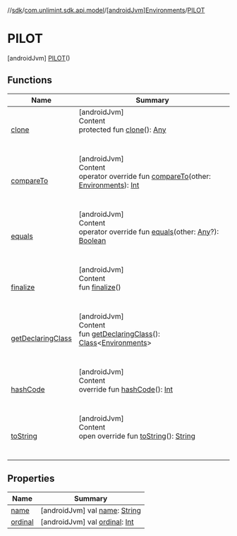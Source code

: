 //[sdk](../../../../index.md)/[com.unlimint.sdk.api.model](../../index.md)/[[androidJvm]Environments](../index.md)/[PILOT](index.md)



# PILOT  
 [androidJvm] [PILOT](index.md)()  
   


## Functions  
  
|  Name |  Summary | 
|---|---|
| <a name="kotlin/Enum/clone/#/PointingToDeclaration/"></a>[clone](../-p-i-l-o-t_-n-s-k/index.md#%5Bkotlin%2FEnum%2Fclone%2F%23%2FPointingToDeclaration%2F%5D%2FFunctions%2F-1904967525)| <a name="kotlin/Enum/clone/#/PointingToDeclaration/"></a>[androidJvm]  <br>Content  <br>protected fun [clone](../-p-i-l-o-t_-n-s-k/index.md#%5Bkotlin%2FEnum%2Fclone%2F%23%2FPointingToDeclaration%2F%5D%2FFunctions%2F-1904967525)(): [Any](https://kotlinlang.org/api/latest/jvm/stdlib/kotlin/-any/index.html)  <br><br><br>|
| <a name="kotlin/Enum/compareTo/#com.unlimint.sdk.api.model.Environments/PointingToDeclaration/"></a>[compareTo](../-p-i-l-o-t_-n-s-k/index.md#%5Bkotlin%2FEnum%2FcompareTo%2F%23com.unlimint.sdk.api.model.Environments%2FPointingToDeclaration%2F%5D%2FFunctions%2F-1904967525)| <a name="kotlin/Enum/compareTo/#com.unlimint.sdk.api.model.Environments/PointingToDeclaration/"></a>[androidJvm]  <br>Content  <br>operator override fun [compareTo](../-p-i-l-o-t_-n-s-k/index.md#%5Bkotlin%2FEnum%2FcompareTo%2F%23com.unlimint.sdk.api.model.Environments%2FPointingToDeclaration%2F%5D%2FFunctions%2F-1904967525)(other: [Environments](../index.md)): [Int](https://kotlinlang.org/api/latest/jvm/stdlib/kotlin/-int/index.html)  <br><br><br>|
| <a name="kotlin/Enum/equals/#kotlin.Any?/PointingToDeclaration/"></a>[equals](../-p-i-l-o-t_-n-s-k/index.md#%5Bkotlin%2FEnum%2Fequals%2F%23kotlin.Any%3F%2FPointingToDeclaration%2F%5D%2FFunctions%2F-1904967525)| <a name="kotlin/Enum/equals/#kotlin.Any?/PointingToDeclaration/"></a>[androidJvm]  <br>Content  <br>operator override fun [equals](../-p-i-l-o-t_-n-s-k/index.md#%5Bkotlin%2FEnum%2Fequals%2F%23kotlin.Any%3F%2FPointingToDeclaration%2F%5D%2FFunctions%2F-1904967525)(other: [Any](https://kotlinlang.org/api/latest/jvm/stdlib/kotlin/-any/index.html)?): [Boolean](https://kotlinlang.org/api/latest/jvm/stdlib/kotlin/-boolean/index.html)  <br><br><br>|
| <a name="kotlin/Enum/finalize/#/PointingToDeclaration/"></a>[finalize](../-p-i-l-o-t_-n-s-k/index.md#%5Bkotlin%2FEnum%2Ffinalize%2F%23%2FPointingToDeclaration%2F%5D%2FFunctions%2F-1904967525)| <a name="kotlin/Enum/finalize/#/PointingToDeclaration/"></a>[androidJvm]  <br>Content  <br>fun [finalize](../-p-i-l-o-t_-n-s-k/index.md#%5Bkotlin%2FEnum%2Ffinalize%2F%23%2FPointingToDeclaration%2F%5D%2FFunctions%2F-1904967525)()  <br><br><br>|
| <a name="kotlin/Enum/getDeclaringClass/#/PointingToDeclaration/"></a>[getDeclaringClass](../-p-i-l-o-t_-n-s-k/index.md#%5Bkotlin%2FEnum%2FgetDeclaringClass%2F%23%2FPointingToDeclaration%2F%5D%2FFunctions%2F-1904967525)| <a name="kotlin/Enum/getDeclaringClass/#/PointingToDeclaration/"></a>[androidJvm]  <br>Content  <br>fun [getDeclaringClass](../-p-i-l-o-t_-n-s-k/index.md#%5Bkotlin%2FEnum%2FgetDeclaringClass%2F%23%2FPointingToDeclaration%2F%5D%2FFunctions%2F-1904967525)(): [Class](https://developer.android.com/reference/kotlin/java/lang/Class.html)<[Environments](../index.md)>  <br><br><br>|
| <a name="kotlin/Enum/hashCode/#/PointingToDeclaration/"></a>[hashCode](../-p-i-l-o-t_-n-s-k/index.md#%5Bkotlin%2FEnum%2FhashCode%2F%23%2FPointingToDeclaration%2F%5D%2FFunctions%2F-1904967525)| <a name="kotlin/Enum/hashCode/#/PointingToDeclaration/"></a>[androidJvm]  <br>Content  <br>override fun [hashCode](../-p-i-l-o-t_-n-s-k/index.md#%5Bkotlin%2FEnum%2FhashCode%2F%23%2FPointingToDeclaration%2F%5D%2FFunctions%2F-1904967525)(): [Int](https://kotlinlang.org/api/latest/jvm/stdlib/kotlin/-int/index.html)  <br><br><br>|
| <a name="kotlin/Enum/toString/#/PointingToDeclaration/"></a>[toString](../-p-i-l-o-t_-n-s-k/index.md#%5Bkotlin%2FEnum%2FtoString%2F%23%2FPointingToDeclaration%2F%5D%2FFunctions%2F-1904967525)| <a name="kotlin/Enum/toString/#/PointingToDeclaration/"></a>[androidJvm]  <br>Content  <br>open override fun [toString](../-p-i-l-o-t_-n-s-k/index.md#%5Bkotlin%2FEnum%2FtoString%2F%23%2FPointingToDeclaration%2F%5D%2FFunctions%2F-1904967525)(): [String](https://kotlinlang.org/api/latest/jvm/stdlib/kotlin/-string/index.html)  <br><br><br>|


## Properties  
  
|  Name |  Summary | 
|---|---|
| <a name="com.unlimint.sdk.api.model/Environments.PILOT/name/#/PointingToDeclaration/"></a>[name](name.md)| <a name="com.unlimint.sdk.api.model/Environments.PILOT/name/#/PointingToDeclaration/"></a> [androidJvm] val [name](name.md): [String](https://kotlinlang.org/api/latest/jvm/stdlib/kotlin/-string/index.html)   <br>|
| <a name="com.unlimint.sdk.api.model/Environments.PILOT/ordinal/#/PointingToDeclaration/"></a>[ordinal](ordinal.md)| <a name="com.unlimint.sdk.api.model/Environments.PILOT/ordinal/#/PointingToDeclaration/"></a> [androidJvm] val [ordinal](ordinal.md): [Int](https://kotlinlang.org/api/latest/jvm/stdlib/kotlin/-int/index.html)   <br>|

